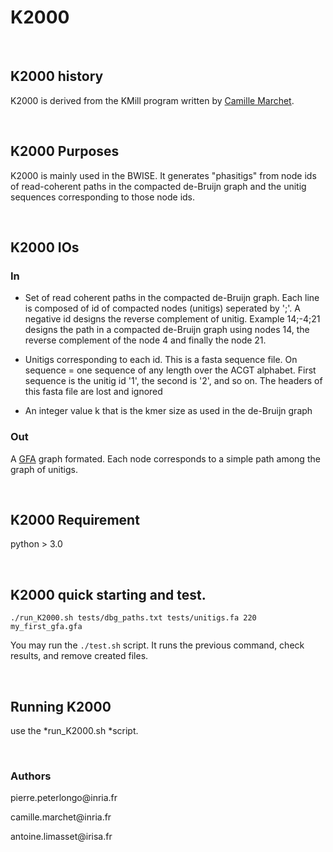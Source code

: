 K2000
=====

 

K2000 history
-------------

K2000 is derived from the KMill program written by [Camille
Marchet](http://people.rennes.inria.fr/Camille.Marchet/).

 

K2000 Purposes
--------------

K2000 is mainly used in the BWISE. It generates "phasitigs" from node ids of
read-coherent paths in the compacted de-Bruijn graph and the unitig sequences
corresponding to those node ids.

 

K2000 IOs
---------

### In

-   Set of read coherent paths in the compacted de-Bruijn graph. Each line is
    composed of id of compacted nodes (unitigs) seperated by ';'. A negative id
    designs the reverse complement of unitig. Example 14;-4;21 designs the path
    in a compacted de-Bruijn graph using nodes 14, the reverse complement of the
    node 4 and finally the node 21.

-   Unitigs corresponding to each id. This is a fasta sequence file. On sequence
    = one sequence of any length over the ACGT alphabet. First sequence is the
    unitig id '1', the second is '2', and so on. The headers of this fasta file
    are lost and ignored

-   An integer value k that is the kmer size as used in the de-Bruijn graph

### Out

A [GFA](https://github.com/GFA-spec/) graph formated. Each node corresponds to a
simple path among the graph of unitigs.

 

K2000 Requirement
-----------------

python \> 3.0

 

K2000 quick starting and test. 
-------------------------------

~~~~~~~~~~~~~~~~~~~~~~~~~~~~~~~~~~~~~~~~~~~~~~~~~~~~~~~~~~~~~~~~~~~~~~~~~~~~~~~~
./run_K2000.sh tests/dbg_paths.txt tests/unitigs.fa 220 my_first_gfa.gfa
~~~~~~~~~~~~~~~~~~~~~~~~~~~~~~~~~~~~~~~~~~~~~~~~~~~~~~~~~~~~~~~~~~~~~~~~~~~~~~~~

You may run the `./test.sh` script. It runs the previous command, check results,
and remove created files.

 

Running K2000
-------------

use the *run_K2000.sh *script.

 

### Authors

pierre.peterlongo\@inria.fr

camille.marchet\@inria.fr

antoine.limasset\@irisa.fr

 

 
